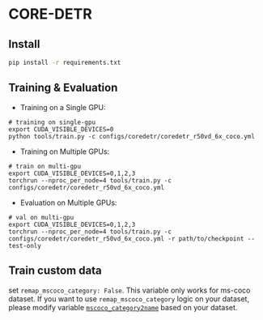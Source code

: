 # CORE-DETR

## Install

```bash
pip install -r requirements.txt
```

## Training & Evaluation

- Training on a Single GPU:

```shell
# training on single-gpu
export CUDA_VISIBLE_DEVICES=0
python tools/train.py -c configs/coredetr/coredetr_r50vd_6x_coco.yml
```

- Training on Multiple GPUs:

```shell
# train on multi-gpu
export CUDA_VISIBLE_DEVICES=0,1,2,3
torchrun --nproc_per_node=4 tools/train.py -c configs/coredetr/coredetr_r50vd_6x_coco.yml
```

- Evaluation on Multiple GPUs:

```shell
# val on multi-gpu
export CUDA_VISIBLE_DEVICES=0,1,2,3
torchrun --nproc_per_node=4 tools/train.py -c configs/coredetr/coredetr_r50vd_6x_coco.yml -r path/to/checkpoint --test-only
```

## Train custom data

set `remap_mscoco_category: False`. This variable only works for ms-coco dataset. If you want to use `remap_mscoco_category` logic on your dataset, please modify variable [`mscoco_category2name`](https://github.com/lyuwenyu/RT-DETR/blob/main/rtdetr_pytorch/src/data/coco/coco_dataset.py#L154) based on your dataset.